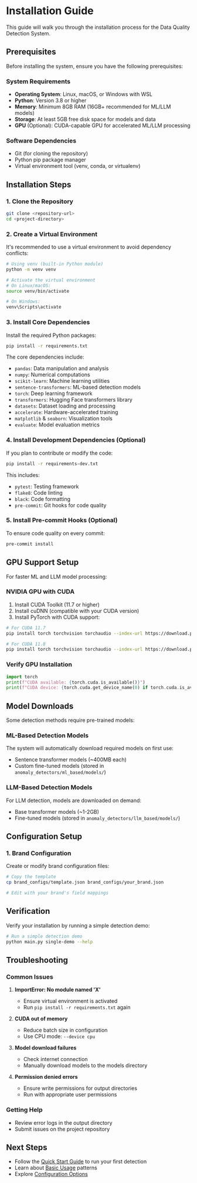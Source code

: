 # Installation Guide

This guide will walk you through the installation process for the Data Quality Detection System.

## Prerequisites

Before installing the system, ensure you have the following prerequisites:

### System Requirements

- **Operating System**: Linux, macOS, or Windows with WSL
- **Python**: Version 3.8 or higher
- **Memory**: Minimum 8GB RAM (16GB+ recommended for ML/LLM models)
- **Storage**: At least 5GB free disk space for models and data
- **GPU** (Optional): CUDA-capable GPU for accelerated ML/LLM processing

### Software Dependencies

- Git (for cloning the repository)
- Python pip package manager
- Virtual environment tool (venv, conda, or virtualenv)

## Installation Steps

### 1. Clone the Repository

```bash
git clone <repository-url>
cd <project-directory>
```

### 2. Create a Virtual Environment

It's recommended to use a virtual environment to avoid dependency conflicts:

```bash
# Using venv (built-in Python module)
python -m venv venv

# Activate the virtual environment
# On Linux/macOS:
source venv/bin/activate

# On Windows:
venv\Scripts\activate
```

### 3. Install Core Dependencies

Install the required Python packages:

```bash
pip install -r requirements.txt
```

The core dependencies include:
- `pandas`: Data manipulation and analysis
- `numpy`: Numerical computations
- `scikit-learn`: Machine learning utilities
- `sentence-transformers`: ML-based detection models
- `torch`: Deep learning framework
- `transformers`: Hugging Face transformers library
- `datasets`: Dataset loading and processing
- `accelerate`: Hardware-accelerated training
- `matplotlib` & `seaborn`: Visualization tools
- `evaluate`: Model evaluation metrics

### 4. Install Development Dependencies (Optional)

If you plan to contribute or modify the code:

```bash
pip install -r requirements-dev.txt
```

This includes:
- `pytest`: Testing framework
- `flake8`: Code linting
- `black`: Code formatting
- `pre-commit`: Git hooks for code quality

### 5. Install Pre-commit Hooks (Optional)

To ensure code quality on every commit:

```bash
pre-commit install
```

## GPU Support Setup

For faster ML and LLM model processing:

### NVIDIA GPU with CUDA

1. Install CUDA Toolkit (11.7 or higher)
2. Install cuDNN (compatible with your CUDA version)
3. Install PyTorch with CUDA support:

```bash
# For CUDA 11.7
pip install torch torchvision torchaudio --index-url https://download.pytorch.org/whl/cu117

# For CUDA 11.8
pip install torch torchvision torchaudio --index-url https://download.pytorch.org/whl/cu118
```

### Verify GPU Installation

```python
import torch
print(f"CUDA available: {torch.cuda.is_available()}")
print(f"CUDA device: {torch.cuda.get_device_name(0) if torch.cuda.is_available() else 'None'}")
```

## Model Downloads

Some detection methods require pre-trained models:

### ML-Based Detection Models

The system will automatically download required models on first use:
- Sentence transformer models (~400MB each)
- Custom fine-tuned models (stored in `anomaly_detectors/ml_based/models/`)

### LLM-Based Detection Models

For LLM detection, models are downloaded on demand:
- Base transformer models (~1-2GB)
- Fine-tuned models (stored in `anomaly_detectors/llm_based/models/`)

## Configuration Setup

### 1. Brand Configuration

Create or modify brand configuration files:

```bash
# Copy the template
cp brand_configs/template.json brand_configs/your_brand.json

# Edit with your brand's field mappings
```

## Verification

Verify your installation by running a simple detection demo:

```bash
# Run a simple detection demo
python main.py single-demo --help
```

## Troubleshooting

### Common Issues

1. **ImportError: No module named 'X'**
   - Ensure virtual environment is activated
   - Run `pip install -r requirements.txt` again

2. **CUDA out of memory**
   - Reduce batch size in configuration
   - Use CPU mode: `--device cpu`

3. **Model download failures**
   - Check internet connection
   - Manually download models to the models directory

4. **Permission denied errors**
   - Ensure write permissions for output directories
   - Run with appropriate user permissions

### Getting Help

- Review error logs in the output directory
- Submit issues on the project repository

## Next Steps

- Follow the [Quick Start Guide](quick-start.md) to run your first detection
- Learn about [Basic Usage](basic-usage.md) patterns
- Explore [Configuration Options](../configuration/brand-config.md)